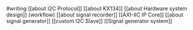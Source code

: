 #writing 
[[about I2C Protocol]]
[[about KX134]]
[[about Hardware system design]] (workflow)
[[about signal recorder]]
	[[AXI-IIC IP Core]]
[[about signal generator]]
[[custom I2C Slave]]
[[Signal generator system]]
